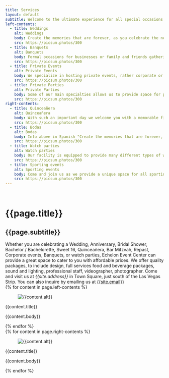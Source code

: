 ```yaml
---
title: Services
layout: default
subtitle: Welcome to the ultimate experience for all special occasions both public and private.
left-contents:
  - title: Weddings
    alt: Weddings
    body: Create the memories that are forever, as you celebrate the new beginning in our intimate location off the Las Vegas Strip. Echelon Event Center, is elegant, classy, which accommodate all individuals with affordable prices
    src: https://picsum.photos/300
  - title: Banquets
    alt: Banquets
    body: Formal occasions for businesses or family and friends gatherings. Echelon is the perfect look to accomplish the goal of providing a beautiful and elegant space with our design team. We will keep the tradition held to enhance the prestige of host, or reinforce social bonds amongst joint contributors
    src: https://picsum.photos/300
  - title: Private Events
    alt: Private Events
    body: We specialize in hosting private events, rather corporate or private events, Echelon Event Center is the place to be. Having a perfect location, and spacious venue to provides intimate and appealing services.
    src: https://picsum.photos/300
  - title: Private Parties
    alt: Private Parties
    body: Some of our main specialties allows us to provide space for private events to include, birthday parties, bachelor & bachelorette, theme events, baby showers, anniversary or whatever your special occasion is, Echelon Event Center has affordable prices through packages to suite our customer needs.
    src: https://picsum.photos/300
right-contents:
  - title: Quinceañera
    alt: Quinceañera
    body: With such an important day we welcome you with a memorable fiesta and celebrate the coming of age and this historic ceremony for your special loved one. As the family party while assisting on young adulthood.
    src: https://picsum.photos/300
  - title: Bodas
    alt: Bodas
    body: Info above in Spanish "Create the memories that are forever, as you celebrate the new beginning in our intimate location off the Las Vegas Strip. Echelon Event Center, is elegant, classy, which accommodate all individuals with affordable prices."
    src: https://picsum.photos/300
  - title: Watch parties
    alt: Watch parties
    body: Our facility is equipped to provide many different types of watch parties, from live or recorded events, videos, movies, political or social events, allowing the viewers to interact, eat, drink, all while in an appealing atmosphere which also can be seen through news feed and timelines.
    src: https://picsum.photos/300
  - title: Sporting events
    alt: Sporting events
    body: Come and join us as we provide a unique space for all sporting events. With Las Vegas now the place for NHL, NFL, WNBA, and with being the &num;1 destination for March Madness college basketball, Echelon Event Center is the perfect location to host all sporting events in addition to all major sports draft watch parties.
    src: https://picsum.photos/300
---
```

<div>
    <div class="container">
      <br/>
      <h1 class="is-size-3 has-text-centered">{{page.title}}</h1>
      <h2 class="is-size-5 has-text-centered">{{page.subtitle}}</h2>
      Whether you are celebrating a Wedding, Anniversary, Bridal Shower, Bachelor &sol; Bachelorette,  Sweet 16, Quinceañera, Bar Mitzvah, Repast, Corporate events, Banquets, or watch parties, Echelon Event Center can provide a great space to cater to you with affordable prices. We offer quality packages, to include design, full services food and beverage packages, sound and lighting, professional staff, videographer, photographer. Come and visit us at <address style="display:inline;">{{site.address}}</address> in Town Square, just south of the Las Vegas Strip. You can also inquire by emailing us at <a href="mailto:{{site.email}}">{{site.email}}</a>
    </div>
    <div class="tile is-ancestor">
        <div class="tile is-parent is-vertical">
            {% for content in page.left-contents %}
                <div class="tile is-parent">
                    <article class="tile is-child">
                      <div class="photo">
                          <figure class="image is-square">
                              <img src="{{content.src}}" alt="{{content.alt}}"/>
                          </figure>
                          <p class="subtitle has-text-centered">{{content.title}}</p>
                      </div>
                        <p>{{content.body}}</p>
                    </article>
                </div>
            {% endfor %}
        </div>
        <div class="tile is-parent is-vertical">
            {% for content in page.right-contents %}
                <div class="tile is-parent">
                    <article class="tile is-child">
                        <div class="photo">
                          <figure class="image is-square">
                              <img src="{{content.src}}" alt="{{content.alt}}"/>
                          </figure>
                          <p class="subtitle has-text-centered">{{content.title}}</p>
                        </div>
                        <p>{{content.body}}</p>
                    </article>
                </div>
            {% endfor %}
        </div>
    </div>
</div>